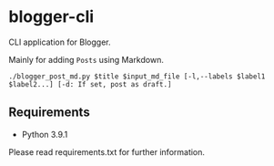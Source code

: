 # blogger-cli

CLI application for Blogger.

Mainly for adding `Posts` using Markdown.

```
./blogger_post_md.py $title $input_md_file [-l,--labels $label1 $label2...] [-d: If set, post as draft.] 
```


## Requirements

- Python 3.9.1

Please read requirements.txt for further information.

